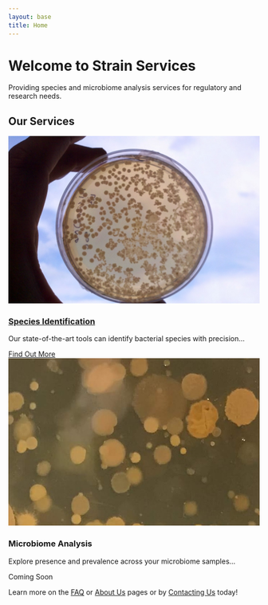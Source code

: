 ```yaml
---
layout: base
title: Home
---
```


# Welcome to Strain Services

Providing species and microbiome analysis services for regulatory and research needs.

## Our Services

<!-- ### Species Identification
<img src="/assets/images/sky-plate.jpg" alt="Species Identification" style="width:100%;max-width:300px;">
<p>We provide reliable species identification using advanced genomic techniques. Whether you are researching environmental samples or clinical isolates, we have the tools and expertise to deliver accurate results.</p>

### Microbiome Analyses
<img src="/assets/images/mixed-plate.jpg" alt="Microbiome Analyses" style="width:100%;max-width:300px;">
<p>Coming soon! We are developing cutting-edge solutions for microbiome research, enabling insights into complex microbial communities.</p> -->


<div class="services">
    <div class="service">
        <img src="/assets/images/sky-plate.jpg" alt="Species Identification">
        <a href="species.html"><h3>Species Identification</h3></a>
        <p>Our state-of-the-art tools can identify bacterial species with precision...</p>
        <a href="species.html" class="find-out-more">Find Out More</a>
    </div>
    <div class="service">
        <img src="/assets/images/mixed-plate.jpg" alt="Microbiome Analysis">
        <h3>Microbiome Analysis</h3>
        <p>Explore presence and prevalence across your microbiome samples...</p>
        <a class="coming-soon">Coming Soon</a>
    </div>
</div>

Learn more on the [FAQ](faq.md) or [About Us](about.md) pages or by [Contacting Us](contact.md) today!